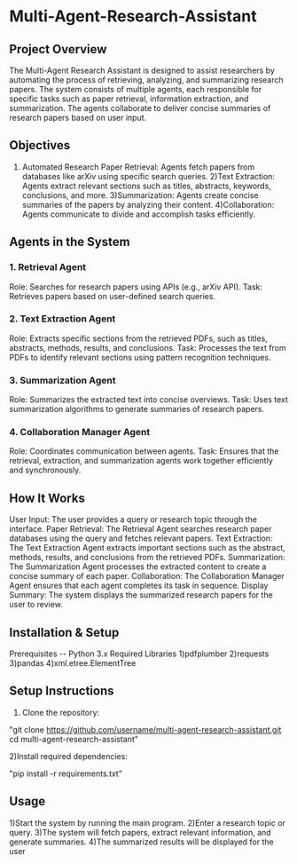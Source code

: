 # Multi-Agent-Research-Assistant
## Project Overview
The Multi-Agent Research Assistant is designed to assist researchers by automating the process of retrieving, analyzing, and summarizing research papers. The system consists of multiple agents, each responsible for specific tasks such as paper retrieval, information extraction, and summarization. The agents collaborate to deliver concise summaries of research papers based on user input.

## Objectives
1) Automated Research Paper Retrieval: Agents fetch papers from databases like arXiv using specific search queries.
2)Text Extraction: Agents extract relevant sections such as titles, abstracts, keywords, conclusions, and more.
3)Summarization: Agents create concise summaries of the papers by analyzing their content.
4)Collaboration: Agents communicate to divide and accomplish tasks efficiently.

## Agents in the System

### 1. Retrieval Agent
Role: Searches for research papers using APIs (e.g., arXiv API).
Task: Retrieves papers based on user-defined search queries.

### 2. Text Extraction Agent
Role: Extracts specific sections from the retrieved PDFs, such as titles, abstracts, methods, results, and conclusions.
Task: Processes the text from PDFs to identify relevant sections using pattern recognition techniques.
### 3. Summarization Agent
Role: Summarizes the extracted text into concise overviews.
Task: Uses text summarization algorithms to generate summaries of research papers.
### 4. Collaboration Manager Agent
Role: Coordinates communication between agents.
Task: Ensures that the retrieval, extraction, and summarization agents work together efficiently and synchronously.


## How It Works
User Input: The user provides a query or research topic through the interface.
Paper Retrieval: The Retrieval Agent searches research paper databases using the query and fetches relevant papers.
Text Extraction: The Text Extraction Agent extracts important sections such as the abstract, methods, results, and conclusions from the retrieved PDFs.
Summarization: The Summarization Agent processes the extracted content to create a concise summary of each paper.
Collaboration: The Collaboration Manager Agent ensures that each agent completes its task in sequence.
Display Summary: The system displays the summarized research papers for the user to review.


## Installation & Setup
Prerequisites
-- Python 3.x
Required Libraries
1)pdfplumber
2)requests
3)pandas
4)xml.etree.ElementTree

## Setup Instructions
1) Clone the repository:

"git clone https://github.com/username/multi-agent-research-assistant.git
cd multi-agent-research-assistant"

2)Install required dependencies:

"pip install -r requirements.txt"


## Usage
1)Start the system by running the main program.
2)Enter a research topic or query.
3)The system will fetch papers, extract relevant information, and generate summaries.
4)The summarized results will be displayed for the user


